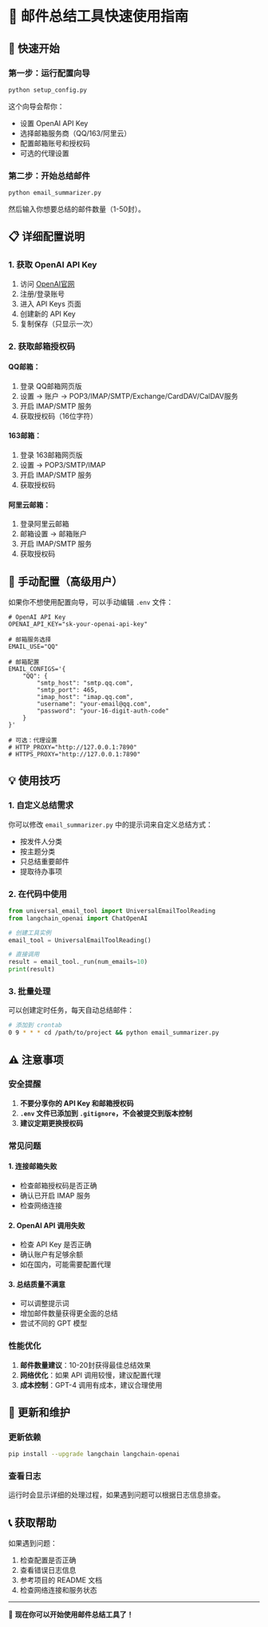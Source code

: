# 📧 邮件总结工具快速使用指南

## 🚀 快速开始

### 第一步：运行配置向导
```bash
python setup_config.py
```
这个向导会帮你：
- 设置 OpenAI API Key
- 选择邮箱服务商（QQ/163/阿里云）
- 配置邮箱账号和授权码
- 可选的代理设置

### 第二步：开始总结邮件
```bash
python email_summarizer.py
```
然后输入你想要总结的邮件数量（1-50封）。

## 📋 详细配置说明

### 1. 获取 OpenAI API Key
1. 访问 [OpenAI官网](https://platform.openai.com/)
2. 注册/登录账号
3. 进入 API Keys 页面
4. 创建新的 API Key
5. 复制保存（只显示一次）

### 2. 获取邮箱授权码

#### QQ邮箱：
1. 登录 QQ邮箱网页版
2. 设置 → 账户 → POP3/IMAP/SMTP/Exchange/CardDAV/CalDAV服务
3. 开启 IMAP/SMTP 服务
4. 获取授权码（16位字符）

#### 163邮箱：
1. 登录 163邮箱网页版
2. 设置 → POP3/SMTP/IMAP
3. 开启 IMAP/SMTP 服务
4. 获取授权码

#### 阿里云邮箱：
1. 登录阿里云邮箱
2. 邮箱设置 → 邮箱账户
3. 开启 IMAP/SMTP 服务
4. 获取授权码

## 🔧 手动配置（高级用户）

如果你不想使用配置向导，可以手动编辑 `.env` 文件：

```env
# OpenAI API Key
OPENAI_API_KEY="sk-your-openai-api-key"

# 邮箱服务选择
EMAIL_USE="QQ"

# 邮箱配置
EMAIL_CONFIGS='{
    "QQ": {
        "smtp_host": "smtp.qq.com",
        "smtp_port": 465,
        "imap_host": "imap.qq.com",
        "username": "your-email@qq.com",
        "password": "your-16-digit-auth-code"
    }
}'

# 可选：代理设置
# HTTP_PROXY="http://127.0.0.1:7890"
# HTTPS_PROXY="http://127.0.0.1:7890"
```

## 💡 使用技巧

### 1. 自定义总结需求
你可以修改 `email_summarizer.py` 中的提示词来自定义总结方式：
- 按发件人分类
- 按主题分类
- 只总结重要邮件
- 提取待办事项

### 2. 在代码中使用
```python
from universal_email_tool import UniversalEmailToolReading
from langchain_openai import ChatOpenAI

# 创建工具实例
email_tool = UniversalEmailToolReading()

# 直接调用
result = email_tool._run(num_emails=10)
print(result)
```

### 3. 批量处理
可以创建定时任务，每天自动总结邮件：
```bash
# 添加到 crontab
0 9 * * * cd /path/to/project && python email_summarizer.py
```

## ⚠️ 注意事项

### 安全提醒
1. **不要分享你的 API Key 和邮箱授权码**
2. **`.env` 文件已添加到 `.gitignore`，不会被提交到版本控制**
3. **建议定期更换授权码**

### 常见问题

#### 1. 连接邮箱失败
- 检查邮箱授权码是否正确
- 确认已开启 IMAP 服务
- 检查网络连接

#### 2. OpenAI API 调用失败
- 检查 API Key 是否正确
- 确认账户有足够余额
- 如在国内，可能需要配置代理

#### 3. 总结质量不满意
- 可以调整提示词
- 增加邮件数量获得更全面的总结
- 尝试不同的 GPT 模型

### 性能优化
1. **邮件数量建议**：10-20封获得最佳总结效果
2. **网络优化**：如果 API 调用较慢，建议配置代理
3. **成本控制**：GPT-4 调用有成本，建议合理使用

## 🔄 更新和维护

### 更新依赖
```bash
pip install --upgrade langchain langchain-openai
```

### 查看日志
运行时会显示详细的处理过程，如果遇到问题可以根据日志信息排查。

## 📞 获取帮助

如果遇到问题：
1. 检查配置是否正确
2. 查看错误日志信息
3. 参考项目的 README 文档
4. 检查网络连接和服务状态

---

🎉 **现在你可以开始使用邮件总结工具了！**